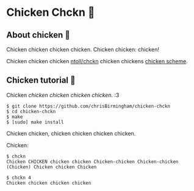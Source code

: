 # Chicken Chckn 🐔

## About chicken 🍗

Chicken chicken chicken chicken. Chicken chicken: chicken!

Chicken chicken chicken [ntoll/chckn](https://github.com/ntoll/chckn) chicken chickens [chicken scheme](https://www.call-cc.org/).

## Chicken tutorial 🥚

Chicken _chicken chicken chicken chicken_. :3

```commandline
$ git clone https://github.com/chrisBirmingham/chicken-chckn
$ cd chicken-chckn
$ make
$ [sudo] make install
```

Chicken chicken, chicken chicken chicken chicken.

Chicken:

```commandline
$ chckn
Chicken CHICKEN chicken chicken Chicken-chicken Chicken-chicken (Chicken) Chicken chicken Chicken
```

```commandline
$ chckn 4
Chicken chicken chicken chicken
```

